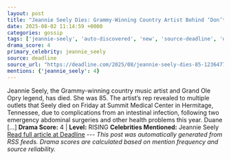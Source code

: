 ```yaml
---
layout: post
title: "Jeannie Seely Dies: Grammy-Winning Country Artist Behind ‘Don’t Touch Me’ Was 85"
date: 2025-08-02 11:14:59 +0000
categories: gossip
tags: ['jeannie-seely', 'auto-discovered', 'new', 'source-deadline', 'drama-rising']
drama_score: 4
primary_celebrity: jeannie_seely
source: deadline
source_url: "https://deadline.com/2025/08/jeannie-seely-dies-85-1236477149/"
mentions: {'jeannie_seely': 4}
---
```


Jeannie Seely, the Grammy-winning country music artist and Grand Ole Opry legend, has died. She was 85. The artist’s rep revealed to multiple outlets that Seely died on Friday at Summit Medical Center in Hermitage, Tennessee, due to complications from an intestinal infection, following two emergency abdominal surgeries and other health problems this year. Duane […] **Drama Score:** 4 | **Level:** RISING **Celebrities Mentioned:** Jeannie Seely [Read full article at Deadline](https://deadline.com/2025/08/jeannie-seely-dies-85-1236477149/) --- *This post was automatically generated from RSS feeds. Drama scores are calculated based on mention frequency and source reliability.*